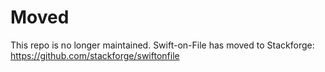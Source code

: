 # Moved
This repo is no longer maintained. Swift-on-File has moved to Stackforge: https://github.com/stackforge/swiftonfile
